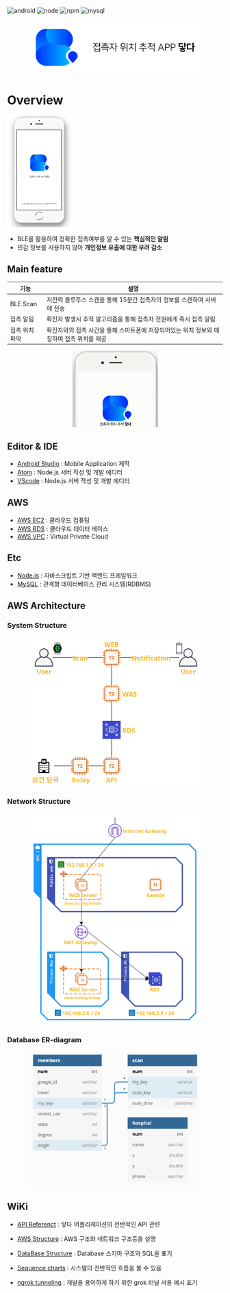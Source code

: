 ![android](https://img.shields.io/badge/android-%20-green)
![node](https://img.shields.io/badge/node-14.7.0-blue)
![npm](https://img.shields.io/badge/npm-%206.14.7-important)
![mysql](https://img.shields.io/badge/mysql-%205.7.30-blueviolet)


<div style = "text-align:center;">
    <img src="./img/logo2.png" width = 400>
</div>

# Overview

<img src="./img/loding.png" width = 150 style="margin-left: auto; margin-right: auto;">








- BLE를 활용하여 정확한 접촉여부를 알 수 있는 **핵심적인 알림**
- 민감 정보를 사용하지 않아 **개인정보 유출에 대한 우려 감소**






## Main feature
| 기능           | 설명                                                         |
| -------------- | ------------------------------------------------------------ |
| BLE Scan       | 저전력 블루투스 스캔을 통해 15분간 접촉자의 정보를 스캔하여 서버에 전송 |
| 접촉 알림      | 확진자 발생시 추적 알고리즘을 통해 접촉자 전원에게 즉시 접촉 알림 |
| 접촉 위치 파악 | 확진자와의 접촉 시간을 통해 스마트폰에 저장되어있는 위치 정보와 매칭하여 접촉 위치를 제공 |

<div style="text-align:center;">
    <img src="./img/noti.gif" width = 200>
    
</div>



## Editor & IDE
- [Android Studio](https://developer.android.com/studio/index.html) : Mobile Application 제작
- [Atom](https://atom.io) : Node.js 서버 작성 및 개발 에디터
- [VScode](https://https://code.visualstudio.com/) : Node.js 서버 작성 및 개발 에디터

## AWS
- [AWS EC2](https://aws.amazon.com/ko/ec2/) : 클라우드 컴퓨팅
- [AWS RDS](https://aws.amazon.com/ko/rds/) : 클라우드 데이터 베이스
- [AWS VPC](https://aws.amazon.com/ko/vpc/) : Virtual Private Cloud

## Etc
- [Node.js](https://nodejs.org/) : 자바스크립트 기반 백엔드 프레임워크
- [MySQL](https://www.mysql.com) : 관계형 데이터베이스 관리 시스템(RDBMS)


## AWS Architecture
### System Structure
<div style="text-align:center;">
    <img src="./img/system.png" width=400>
</div>

### Network Structure

<div style="text-align:center;">
    <img src="./img/network.png" width=400>
</div>

### Database ER-diagram

<div style="text-align:center;">
    <img src="./img/erd.png" width=400>
</div>

## WiKi

- [API Referenct](https://13.125.91.162/swmaestro/nice/-/wikis/API-Reference) : 닿다 어플리케이션의 전반적인 API 관련

- [AWS Structure](https://13.125.91.162/swmaestro/nice/-/wikis/AWS-Structure) : AWS 구조와 네트워크 구조등을 설명

- [DataBase Structure](https://13.125.91.162/swmaestro/nice/-/wikis/DataBase-Structure) : Database 스키마 구조와 SQL을 표기

- [Sequence charts](https://13.125.91.162/swmaestro/nice/-/wikis/Sequence-charts) : 시스템의 전반적인 흐름을 볼 수 있음

- [ngrok tunneling](https://13.125.91.162/swmaestro/nice/-/wikis/ngrok-tunneling) : 개발을 용이하게 하기 위한 grok 터널 사용 예시 표기
